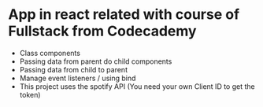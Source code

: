 # App in react related with course of Fullstack from Codecademy
* Class components
* Passing data from parent do child components
* Passing data from child to parent
* Manage event listeners / using bind
* This project uses the spotify API (You need your own Client ID to get the token)


